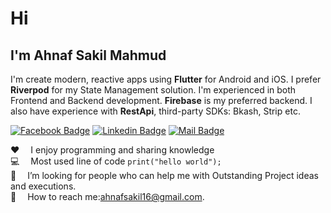 # Hi

## I'm Ahnaf Sakil Mahmud

I'm create modern, reactive apps using **Flutter** for Android and iOS. I prefer **Riverpod** for my State Management solution. I'm experienced in both Frontend and Backend development. **Firebase** is my preferred backend. I also have experience with **RestApi**, third-party SDKs: Bkash, Strip etc.

[![Facebook Badge](https://img.shields.io/badge/Facebook-1877F2?style=for-the-badge&logo=facebook&logoColor=white)](https://www.facebook.com/ahnaf.coom/)
[![Linkedin Badge](https://img.shields.io/badge/LinkedIn-0077B5?style=for-the-badge&logo=linkedin&logoColor=white)](https://www.linkedin.com/in/ahnaf-sakil-8b008622b)
[![Mail Badge](https://img.shields.io/badge/Gmail-D14836?style=for-the-badge&logo=gmail&logoColor=white)](mailto:ahnafsakil16@gmail.com)

:hearts: &emsp;I enjoy programming and sharing knowledge \
:computer: &emsp;Most used line of code `print("hello world");` \
🤔 &emsp;I’m looking for people who can help me with Outstanding Project ideas and executions.\
:e-mail: &emsp;How to reach me:ahnafsakil16@gmail.com.
